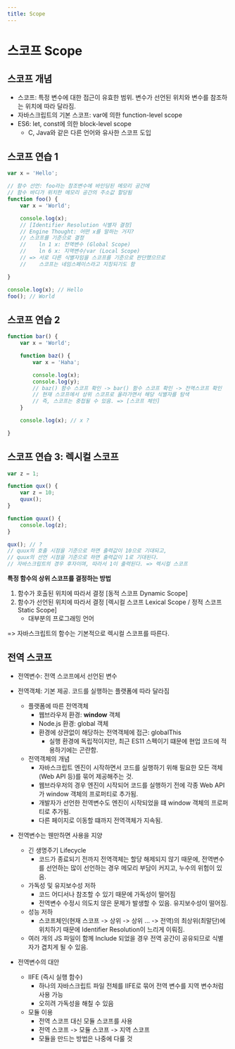 ```yaml
---
title: Scope
---
```


# 스코프 Scope

## 스코프 개념
- 스코프: 특정 변수에 대한 접근이 유효한 범위. 변수가 선언된 위치와 변수를 참조하는 위치에 따라 달라짐.
- 자바스크립트의 기본 스코프: var에 의한 function-level scope
- ES6: let, const에 의한 block-level scope
  - C, Java와 같은 다른 언어와 유사한 스코프 도입

## 스코프 연습 1
```js
var x = 'Hello';

// 함수 선언: foo라는 참조변수에 바인딩된 메모리 공간에
// 함수 바디가 위치한 메모리 공간의 주소값 할당됨
function foo() { 
    var x = 'World';

    console.log(x);
    // [Identifier Resolution 식별자 결정]
    // Engine Thought: 어떤 x를 말하는 거지?
    // 스코프를 기준으로 결정
    //    ln 1 x: 전역변수 (Global Scope)
    //    ln 6 x: 지역변수/var (Local Scope)
    // => 서로 다른 식별자임을 스코프를 기준으로 판단했으므로
    //    스코프는 네임스페이스라고 지칭되기도 함

}

console.log(x); // Hello
foo(); // World
```

## 스코프 연습 2
```js
function bar() { 
    var x = 'World';

    function baz() {
        var x = 'Haha';

        console.log(x);
        console.log(y);
        // baz() 함수 스코프 확인 -> bar() 함수 스코프 확인 -> 전역스코프 확인
        // 현재 스코프에서 상위 스코프로 올라가면서 해당 식별자를 탐색
        // 즉, 스코프는 중첩될 수 있음. => [스코프 체인]
    }

    console.log(x); // x ?

}
```

## 스코프 연습 3: 렉시컬 스코프
```js
var z = 1;

function qux() {
    var z = 10;
    quux();
}

function quux() {
    console.log(z);
}

qux(); // ?
// quux의 호출 시점을 기준으로 하면 출력값이 10으로 기대되고,
// quux의 선언 시점을 기준으로 하면 출력값이 1로 기대된다.
// 자바스크립트의 경우 후자이며, 따라서 1이 출력된다. => 렉시컬 스코프
```

**특정 함수의 상위 스코프를 결정하는 방법**
1. 함수가 호출된 위치에 따라서 결정 [동적 스코프 Dynamic Scope]
2. 함수가 선언된 위치에 따라서 결정 [렉시컬 스코프 Lexical Scope / 정적 스코프 Static Scope]
    - 대부분의 프로그래밍 언어

=> 자바스크립트의 함수는 기본적으로 렉시컬 스코프를 따른다.

## 전역 스코프
- 전역변수: 전역 스코프에서 선언된 변수

- 전역객체: 기본 제공. 코드를 실행하는 플랫폼에 따라 달라짐
  - 플랫폼에 따른 전역객체
    - 웹브라우저 환경: **window** 객체
    - Node.js 환경: global 객체
    - 환경에 상관없이 해당하는 전역객체에 접근: globalThis
      - 실행 환경에 독립적이지만, 최근 ES11 스펙이기 떄문에 현업 코드에 적용하기에는 곤란함.
  - 전역객체의 개념
    - 자바스크립트 엔진이 시작하면서 코드를 실행하기 위해 필요한 모든 객체(Web API 등)를 묶어 제공해주는 것.
    - 웹브라우저의 경우 엔진이 시작되어 코드를 실행하기 전에 각종 Web API가 window 객체의 프로퍼티로 추가됨.
    - 개발자가 선언한 전역변수도 엔진이 시작되었을 떄 window 객체의 프로퍼티로 추가됨.
    - 다른 페이지로 이동할 떄까지 전역객체가 지속됨.

- 전역변수는 웬만하면 사용을 지양
  - 긴 생명주기 Lifecycle
    - 코드가 종료되기 전까지 전역객체는 할당 해제되지 않기 때문에, 전역변수를 선언하는 많이 선언하는 경우 메모리 부담이 커지고, 누수의 위험이 있음.
  - 가독성 및 유지보수성 저하
    - 코드 어디서나 참조할 수 있기 때문에 가독성이 떨어짐
    - 전역변수 수정시 의도치 않은 문제가 발생할 수 있음. 유지보수성이 떨어짐.
  - 성능 저하
    - 스코프체인(현재 스코프 -> 상위 -> 상위 ... -> 전역)의 최상위(최말단)에 위치하기 때문에 Identifier Resolution이 느리게 이뤄짐.
  - 여러 개의 JS 파일이 함께 Include 되었을 경우 전역 공간이 공유되므로 식별자가 겹치게 될 수 있음.

- 전역변수의 대안
  - IIFE (즉시 실행 함수)
    - 하나의 자바스크립트 파일 전체를 IIFE로 묶어 전역 변수를 지역 변수처럼 사용 가능
    - 오히려 가독성을 해칠 수 있음
  - 모듈 이용
    - 전역 스코프 대신 모듈 스코프를 사용
    - 전역 스코프 -> 모듈 스코프 -> 지역 스코프
    - 모듈을 만드는 방법은 나중에 다룰 것